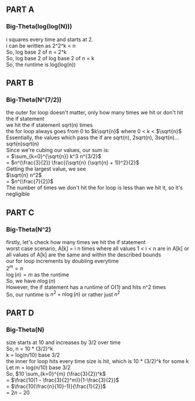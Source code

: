 ## PART A
### Big-Theta(log(log(N)))
i squares every time and starts at 2.  
i can be written as 2^2^k < n  
So, log base 2 of n = 2^k  
So, log base 2 of log base 2 of n = k  
So, the runtime is log(log(n))


## PART B
### Big-Theta(N^(7/2))
the outer for loop doesn't matter, only how many times we hit or don't hit the if statement  
we hit the if statement sqrt(n) times  
the for loop always goes from 0 to $k\sqrt{n}$ where 0 < k < $\sqrt{n}$  
Essentially, the values which pass the if are sqrt(n), 2sqrt(n), 3sqrt(n)... sqrt(n)sqrt(n)  
Since we're cubing our values, our sum is:  
= $\sum_{k=0}^{\sqrt{n}} k^3 n^{3/2}$  
= $n^(\frac{3}{2}) \frac{(\sqrt{n} (\sqrt{n} + 1))^2}{2}$  
Getting the largest value, we see   
$\sqrt{n} n^2$  
= $n^(\frac{7}{2})$  
The number of times we don't hit the for loop is less than we hit it, so it's negligible


## PART C
### Big-Theta(N^2)
firstly, let's check how many times we hit the if statement  
worst case scenario, A[k] = i n times where all values 1 < i < n are in A[k] or all values of A[k] are the same and within the described bounds  
our for loop increments by doubling everytime  
$2^m = n$  
$\log(n) = m$ as the runtime  
So, we have $n \log(n)$  
However, the if statement has a runtime of O(1) and hits n^2 times  
So, our runtime is $n^2 + n \log(n)$ or rather just $n^2$ 


## PART D
### Big-Theta(N)
size starts at 10 and increases by 3/2 over time  
So, n = 10 * (3/2)^k  
k = log(n/10) base 3/2  
the inner for loop hits every time size is hit, which is 10 * (3/2)^k for some k  
Let m = log(n/10) base 3/2  
So, $10 \sum_{k=0}^{m} (\frac{3}{2})^k$  
 = $\frac{10(1 - \frac{3}{2}^m)}{1-\frac{3}{2}}$  
  = $\frac{10(\frac{n}{10}-1)}{\frac{1}{2}}$  
  = $2n-20$

